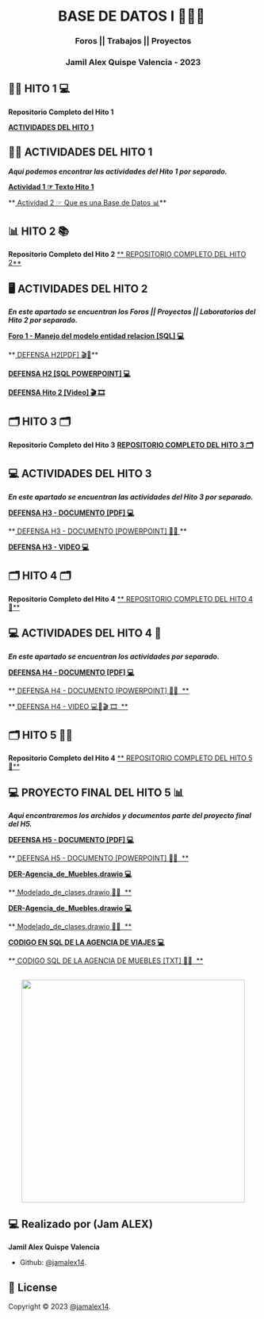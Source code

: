 <h1 align="center">  BASE DE DATOS I 👨🏽‍💻​ ​</h1>
<h3 align="center">Foros || Trabajos || Proyectos   </h3>
<h3 align="center">Jamil Alex Quispe Valencia - 2023   </h3>

##  👨‍💼 HITO 1 💻

**Repositorio Completo del Hito 1**

<A href="https://github.com/jamalex14/BASE-DE-DATOS-1/tree/main/HITO%201"> **ACTIVIDADES DEL HITO 1**  </A>


## 👨‍💻 ACTIVIDADES DEL HITO 1

***Aqui podemos encontrar las actividades del Hito 1 por separado.***


**<A href="https://github.com/jamalex14/BASE-DE-DATOS-1/blob/main/HITO%201/HITO%201.txt"> Actividad 1 ☞ Texto Hito 1 </A>**
<p> **<A href="https://github.com/jamalex14/BASE-DE-DATOS-1/blob/main/HITO%201/QUE_ES_UNA_BASE_DE_DATOS.docx"> Actividad 2 ☞ Que es una Base de Datos  📊​</A>**
</p>


## 📊  HITO 2 📚

**Repositorio Completo del Hito 2**
<A href="https://github.com/jamalex14/BASE-DE-DATOS-1/tree/main/HITO%202"> 
** REPOSITORIO COMPLETO DEL HITO 2**  </A>

## ​🖥️​ ACTIVIDADES DEL HITO 2

***En este apartado se encuentran los Foros || Proyectos || Laboratorios del Hito 2 por separado.***


**<A href="https://github.com/jamalex14/BASE-DE-DATOS-1/blob/main/HITO%202/Manejo%20del%20Modelo%20entidad%20relacion%20ER..docx"> Foro 1 - Manejo del modelo entidad relacion [SQL] 💻 </A>**
<p> **<A href="https://github.com/jamalex14/BASE-DE-DATOS-1/blob/main/HITO%202/Tarea%20H2..pdf"> DEFENSA H2[PDF] 🎬​📙​</A>**

**<A href="https://github.com/jamalex14/BASE-DE-DATOS-1/blob/main/HITO%202/Tarea%20H2.pptx">DEFENSA H2 [SQL POWERPOINT] 💻</A>**

**<A href="https://github.com/jamalex14/BASE-DE-DATOS-1/blob/main/HITO%202/video.txt">DEFENSA Hito 2  [Video] ​​🎬 🎞️​</A>**
</p>


## 🗂️​ HITO 3 🗂️​

**Repositorio Completo del Hito 3**
<A href="https://github.com/jamalex14/BASE-DE-DATOS-1/tree/main/HITO%203"> **REPOSITORIO COMPLETO DEL HITO 3 🗂️​**  </A>

## ​💻​​ ACTIVIDADES DEL HITO 3

***En este apartado se encuentran las actividades del Hito 3 por separado.***


**<A href="https://github.com/jamalex14/BASE-DE-DATOS-1/blob/main/HITO%203/TAREA%20H3.pdf"> DEFENSA H3 - DOCUMENTO  [PDF] 💻 </A>**
<p> **<A href="https://github.com/jamalex14/BASE-DE-DATOS-1/blob/main/HITO%203/TAREA%20H3.pptx"> DEFENSA H3 - DOCUMENTO  [POWERPOINT] 👨‍💻 </A>**

**<A href="https://github.com/jamalex14/BASE-DE-DATOS-1/blob/main/HITO%203/VIDEO.txt"> DEFENSA H3 - VIDEO 💻</A>**


##  🗂️​ HITO 4 🗂️ 

**Repositorio Completo del Hito 4**
<A href="https://github.com/jamalex14/BASE-DE-DATOS-1/tree/main/HITO%204"> ** REPOSITORIO COMPLETO DEL HITO 4 🤖​**  </A>

## ​💻​​ ACTIVIDADES DEL HITO 4 🤖

***En este apartado se encuentran los actividades por separado.***


**<A href="https://github.com/jamalex14/BASE-DE-DATOS-1/blob/main/HITO%204/TAREA%20H4.pdf"> DEFENSA H4 - DOCUMENTO  [PDF] 💻 </A>**
<p> **<A href="https://github.com/jamalex14/BASE-DE-DATOS-1/blob/main/HITO%204/TAREA%20H4.pptx"> DEFENSA H4 - DOCUMENTO  [POWERPOINT] 👨‍💻 ​ **</A>

**<A href="https://github.com/jamalex14/BASE-DE-DATOS-1/blob/main/HITO%204/Video%20(1).txt"> DEFENSA H4 - VIDEO 💻📙​🎬 🎞️​ ​ **</A>

##  🗂️​ HITO 5 👨‍💼 

**Repositorio Completo del Hito 4**
<A href="https://github.com/jamalex14/BASE-DE-DATOS-1/tree/main/PROYECTO%20FINAL%20HITO%205"> ** REPOSITORIO COMPLETO DEL HITO 5 🤖​**  </A>

## ​💻​​ PROYECTO FINAL DEL HITO 5 📊

***Aqui encontraremos los archidos y documentos parte del proyecto final del H5.***


**<A href="https://github.com/jamalex14/BASE-DE-DATOS-1/blob/main/PROYECTO%20FINAL%20HITO%205/FINAL%20H5.pdf"> DEFENSA H5 - DOCUMENTO  [PDF] 💻 </A>**
<p> **<A href="https://github.com/jamalex14/BASE-DE-DATOS-1/blob/main/PROYECTO%20FINAL%20HITO%205/FINAL%20H5.pptx"> DEFENSA H5 - DOCUMENTO  [POWERPOINT] 👨‍💻 ​ **</A>

**<A href="https://github.com/jamalex14/BASE-DE-DATOS-1/blob/main/PROYECTO%20FINAL%20HITO%205/DER-Agencia_de_Muebles.drawio"> DER-Agencia_de_Muebles.drawio 💻 </A>**
<p> **<A href="https://github.com/jamalex14/BASE-DE-DATOS-1/blob/main/PROYECTO%20FINAL%20HITO%205/Modelado_de_clases.drawio"> Modelado_de_clases.drawio 👨‍💻 ​ **</A>

**<A href="https://github.com/jamalex14/BASE-DE-DATOS-1/blob/main/PROYECTO%20FINAL%20HITO%205/DER-Agencia_de_Muebles.drawio"> DER-Agencia_de_Muebles.drawio 💻 </A>**
<p> **<A href="https://github.com/jamalex14/BASE-DE-DATOS-1/blob/main/PROYECTO%20FINAL%20HITO%205/Modelado_de_clases.drawio"> Modelado_de_clases.drawio 👨‍💻 ​ **</A>


**<A href="https://github.com/jamalex14/BASE-DE-DATOS-1/blob/main/PROYECTO%20FINAL%20HITO%205/CODIGO%20SQL.sql"> CODIGO EN SQL DE LA AGENCIA DE VIAJES 💻 </A>**
<p> **<A href="https://github.com/jamalex14/BASE-DE-DATOS-1/blob/main/PROYECTO%20FINAL%20HITO%205/CODIGO_BASE_DE_DATOS_SQL_AGENCIA%20DE%20MUEBLES.txt"> CODIGO SQL DE LA AGENCIA DE MUEBLES [TXT] 👨‍💻 ​ **</A>

	
## 
<p align="center">
    <img img src="https://media.tenor.com/qJ5evVs-_uUAAAAC/coding.gif" width="450">
	
</p>


## 💻 Realizado por (Jam ALEX)

**Jamil Alex Quispe Valencia**
- Github: [@jamalex14](https://github.com/jamalex14).

## 📝 License

Copyright © 2023 [@jamalex14](https://github.com/jamalex14).
